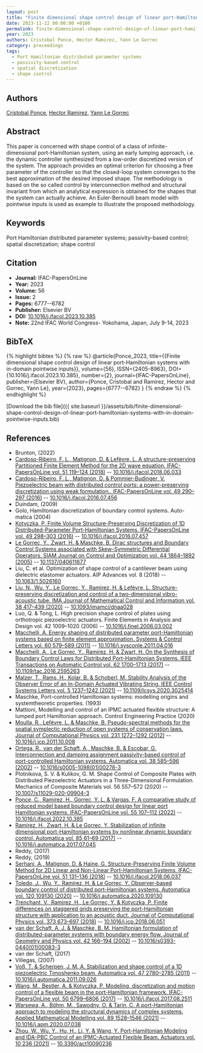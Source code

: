 ```yaml
---
layout: post
title: "Finite dimensional shape control design of linear port-Hamiltonian systems with in-domain pointwise inputs"
date: 2023-11-22 00:00:00 +0100
permalink: finite-dimensional-shape-control-design-of-linear-port-hamiltonian-systems-with-in-domain-pointwise-inputs
year: 2023
authors: Cristobal Ponce, Hector Ramirez, Yann Le Gorrec
category: proceedings
tags:
  - Port Hamiltonian distributed parameter systems
  - passivity-based control
  - spatial discretization
  - shape control
---
```

 
## Authors
[Cristobal Ponce](authors/cristobal-ponce), [Hector Ramirez](authors/hector-ramirez), [Yann Le Gorrec](authors/yann-le-gorrec)
 
## Abstract
This paper is concerned with shape control of a class of infinite-dimensional port-Hamiltonian system, using an early lumping approach, i.e. the dynamic controller synthesized from a low-order discretized version of the system. The approach provides an optimal criterion for choosing a free parameter of the controller so that the closed-loop system converges to the best approximation of the desired imposed shape. The methodology is based on the so called control by interconnection method and structural invariant from which an analytical expression is obtained for the shapes that the system can actually achieve. An Euler-Bernoulli beam model with pointwise inputs is used as example to illustrate the proposed methodology.
 
## Keywords
Port Hamiltonian distributed parameter systems; passivity-based control; spatial discretization; shape control
 
## Citation
- **Journal:** IFAC-PapersOnLine
- **Year:** 2023
- **Volume:** 56
- **Issue:** 2
- **Pages:** 6777--6782
- **Publisher:** Elsevier BV
- **DOI:** [10.1016/j.ifacol.2023.10.385](https://doi.org/10.1016/j.ifacol.2023.10.385)
- **Note:** 22nd IFAC World Congress- Yokohama, Japan, July 9-14, 2023
 
## BibTeX
{% highlight bibtex %}
{% raw %}
@article{Ponce_2023,
  title={{Finite dimensional shape control design of linear port-Hamiltonian systems with in-domain pointwise inputs}},
  volume={56},
  ISSN={2405-8963},
  DOI={10.1016/j.ifacol.2023.10.385},
  number={2},
  journal={IFAC-PapersOnLine},
  publisher={Elsevier BV},
  author={Ponce, Cristobal and Ramirez, Hector and Gorrec, Yann Le},
  year={2023},
  pages={6777--6782}
}
{% endraw %}
{% endhighlight %}
 
[Download the bib file]({{ site.baseurl }}/assets/bib/finite-dimensional-shape-control-design-of-linear-port-hamiltonian-systems-with-in-domain-pointwise-inputs.bib)
 
## References
- Brunton, (2022)
- [Cardoso-Ribeiro, F. L., Matignon, D. & Lefèvre, L. A structure-preserving Partitioned Finite Element Method for the 2D wave equation. IFAC-PapersOnLine vol. 51 119–124 (2018)](a-structure-preserving-partitioned-finite-element-method-for-the-2d-wave-equation) -- [10.1016/j.ifacol.2018.06.033](https://doi.org/10.1016/j.ifacol.2018.06.033)
- [Cardoso-Ribeiro, F. L., Matignon, D. & Pommier-Budinger, V. Piezoelectric beam with distributed control ports: a power-preserving discretization using weak formulation.. IFAC-PapersOnLine vol. 49 290–297 (2016)](piezoelectric-beam-with-distributed-control-ports-a-power-preserving-discretization-using-weak-formulation) -- [10.1016/j.ifacol.2016.07.456](https://doi.org/10.1016/j.ifacol.2016.07.456)
- Duindam, (2009)
- Golo, Hamiltonian discretization of boundary control systems. Auto-matica (2004)
- [Kotyczka, P. Finite Volume Structure-Preserving Discretization of 1D Distributed-Parameter Port-Hamiltonian Systems. IFAC-PapersOnLine vol. 49 298–303 (2016)](finite-volume-structure-preserving-discretization-of-1d-distributed-parameter-port-hamiltonian-systems) -- [10.1016/j.ifacol.2016.07.457](https://doi.org/10.1016/j.ifacol.2016.07.457)
- [Le Gorrec, Y., Zwart, H. & Maschke, B. Dirac structures and Boundary Control Systems associated with Skew-Symmetric Differential Operators. SIAM Journal on Control and Optimization vol. 44 1864–1892 (2005)](dirac-structures-and-boundary-control-systems-associated-with-skew-symmetric-differential-operators) -- [10.1137/040611677](https://doi.org/10.1137/040611677)
- Liu, C. et al. Optimization of shape control of a cantilever beam using dielectric elastomer actuators. AIP Advances vol. 8 (2018) -- [10.1063/1.5026160](https://doi.org/10.1063/1.5026160)
- [Liu, N., Wu, Y., Le Gorrec, Y., Ramirez, H. & Lefèvre, L. Structure-preserving discretization and control of a two-dimensional vibro-acoustic tube. IMA Journal of Mathematical Control and Information vol. 38 417–439 (2020)](structure-preserving-discretization-and-control-of-a-two-dimensional-vibro-acoustic-tube) -- [10.1093/imamci/dnaa028](https://doi.org/10.1093/imamci/dnaa028)
- Luo, Q. & Tong, L. High precision shape control of plates using orthotropic piezoelectric actuators. Finite Elements in Analysis and Design vol. 42 1009–1020 (2006) -- [10.1016/j.finel.2006.03.002](https://doi.org/10.1016/j.finel.2006.03.002)
- [Macchelli, A. Energy shaping of distributed parameter port-Hamiltonian systems based on finite element approximation. Systems &amp; Control Letters vol. 60 579–589 (2011)](energy-shaping-of-distributed-parameter-port-hamiltonian-systems-based-on-finite-element-approximation) -- [10.1016/j.sysconle.2011.04.016](https://doi.org/10.1016/j.sysconle.2011.04.016)
- [Macchelli, A., Le Gorrec, Y., Ramirez, H. & Zwart, H. On the Synthesis of Boundary Control Laws for Distributed Port-Hamiltonian Systems. IEEE Transactions on Automatic Control vol. 62 1700–1713 (2017)](on-the-synthesis-of-boundary-control-laws-for-distributed-port-hamiltonian-systems) -- [10.1109/tac.2016.2595263](https://doi.org/10.1109/tac.2016.2595263)
- [Malzer, T., Rams, H., Kolar, B. & Schoberl, M. Stability Analysis of the Observer Error of an In-Domain Actuated Vibrating String. IEEE Control Systems Letters vol. 5 1237–1242 (2021)](stability-analysis-of-the-observer-error-of-an-in-domain-actuated-vibrating-string) -- [10.1109/lcsys.2020.3025414](https://doi.org/10.1109/lcsys.2020.3025414)
- Maschke, Port-controlled Hamiltonian systems: modelling origins and systemtheoretic properties. (1993)
- Mattioni, Modelling and control of an IPMC actuated flexible structure: A lumped port Hamiltonian approach. Control Engineering Practice (2020)
- [Moulla, R., Lefévre, L. & Maschke, B. Pseudo-spectral methods for the spatial symplectic reduction of open systems of conservation laws. Journal of Computational Physics vol. 231 1272–1292 (2012)](pseudo-spectral-methods-for-the-spatial-symplectic-reduction-of-open-systems-of-conservation-laws) -- [10.1016/j.jcp.2011.10.008](https://doi.org/10.1016/j.jcp.2011.10.008)
- [Ortega, R., van der Schaft, A., Maschke, B. & Escobar, G. Interconnection and damping assignment passivity-based control of port-controlled Hamiltonian systems. Automatica vol. 38 585–596 (2002)](interconnection-and-damping-assignment-passivity-based-control-of-port-controlled-hamiltonian-systems) -- [10.1016/s0005-1098(01)00278-3](https://doi.org/10.1016/s0005-1098(01)00278-3)
- Plotnikova, S. V. & Kulikov, G. M. Shape Control of Composite Plates with Distributed Piezoelectric Actuators in a Three-Dimensional Formulation. Mechanics of Composite Materials vol. 56 557–572 (2020) -- [10.1007/s11029-020-09904-3](https://doi.org/10.1007/s11029-020-09904-3)
- [Ponce, C., Ramirez, H., Gorrec, Y. L. & Vargas, F. A comparative study of reduced model based boundary control design for linear port Hamiltonian systems. IFAC-PapersOnLine vol. 55 107–112 (2022)](a-comparative-study-of-reduced-model-based-boundary-control-design-for-linear-port-hamiltonian-systems) -- [10.1016/j.ifacol.2022.10.385](https://doi.org/10.1016/j.ifacol.2022.10.385)
- [Ramirez, H., Zwart, H. & Le Gorrec, Y. Stabilization of infinite dimensional port-Hamiltonian systems by nonlinear dynamic boundary control. Automatica vol. 85 61–69 (2017)](stabilization-of-infinite-dimensional-port-hamiltonian-systems-by-nonlinear-dynamic-boundary-control) -- [10.1016/j.automatica.2017.07.045](https://doi.org/10.1016/j.automatica.2017.07.045)
- Reddy, (2017)
- Reddy, (2019)
- [Serhani, A., Matignon, D. & Haine, G. Structure-Preserving Finite Volume Method for 2D Linear and Non-Linear Port-Hamiltonian Systems. IFAC-PapersOnLine vol. 51 131–136 (2018)](structure-preserving-finite-volume-method-for-2d-linear-and-non-linear-port-hamiltonian-systems) -- [10.1016/j.ifacol.2018.06.037](https://doi.org/10.1016/j.ifacol.2018.06.037)
- [Toledo, J., Wu, Y., Ramírez, H. & Le Gorrec, Y. Observer-based boundary control of distributed port-Hamiltonian systems. Automatica vol. 120 109130 (2020)](observer-based-boundary-control-of-distributed-port-hamiltonian-systems) -- [10.1016/j.automatica.2020.109130](https://doi.org/10.1016/j.automatica.2020.109130)
- [Trenchant, V., Ramirez, H., Le Gorrec, Y. & Kotyczka, P. Finite differences on staggered grids preserving the port-Hamiltonian structure with application to an acoustic duct. Journal of Computational Physics vol. 373 673–697 (2018)](finite-differences-on-staggered-grids-preserving-the-port-hamiltonian-structure-with-application-to-an-acoustic-duct) -- [10.1016/j.jcp.2018.06.051](https://doi.org/10.1016/j.jcp.2018.06.051)
- [van der Schaft, A. J. & Maschke, B. M. Hamiltonian formulation of distributed-parameter systems with boundary energy flow. Journal of Geometry and Physics vol. 42 166–194 (2002)](hamiltonian-formulation-of-distributed-parameter-systems-with-boundary-energy-flow) -- [10.1016/s0393-0440(01)00083-3](https://doi.org/10.1016/s0393-0440(01)00083-3)
- van der Schaft, (2017)
- Villegas, (2007)
- [Voß, T. & Scherpen, J. M. A. Stabilization and shape control of a 1D piezoelectric Timoshenko beam. Automatica vol. 47 2780–2785 (2011)](stabilization-and-shape-control-of-a-1d-piezoelectric-timoshenko-beam) -- [10.1016/j.automatica.2011.09.026](https://doi.org/10.1016/j.automatica.2011.09.026)
- [Wang, M., Bestler, A. & Kotyczka, P. Modeling, discretization and motion control of a flexible beam in the port-Hamiltonian framework. IFAC-PapersOnLine vol. 50 6799–6806 (2017)](modeling-discretization-and-motion-control-of-a-flexible-beam-in-the-port-hamiltonian-framework) -- [10.1016/j.ifacol.2017.08.2511](https://doi.org/10.1016/j.ifacol.2017.08.2511)
- [Warsewa, A., Böhm, M., Sawodny, O. & Tarín, C. A port-Hamiltonian approach to modeling the structural dynamics of complex systems. Applied Mathematical Modelling vol. 89 1528–1546 (2021)](a-port-hamiltonian-approach-to-modeling-the-structural-dynamics-of-complex-systems) -- [10.1016/j.apm.2020.07.038](https://doi.org/10.1016/j.apm.2020.07.038)
- [Zhou, W., Wu, Y., Hu, H., Li, Y. & Wang, Y. Port-Hamiltonian Modeling and IDA-PBC Control of an IPMC-Actuated Flexible Beam. Actuators vol. 10 236 (2021)](port-hamiltonian-modeling-and-ida-pbc-control-of-an-ipmc-actuated-flexible-beam) -- [10.3390/act10090236](https://doi.org/10.3390/act10090236)

